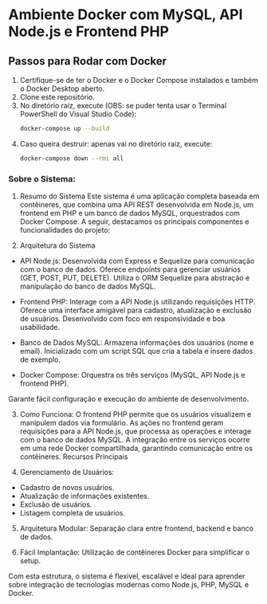 # Ambiente Docker com MySQL, API Node.js e Frontend PHP

## Passos para Rodar com Docker

1. Certifique-se de ter o Docker e o Docker Compose instalados e também o Docker Desktop aberto.
2. Clone este repositório.
3. No diretório raiz, execute (OBS: se puder tenta usar o Terminal PowerShell do Visual Studio Code):
   ```bash
   docker-compose up --build
4. Caso queira destruir: apenas vai no diretório raiz, execute:
   ```bash
   docker-compose down --rmi all

### Sobre o Sistema:

1. Resumo do Sistema
Este sistema é uma aplicação completa baseada em contêineres, que combina uma API REST desenvolvida em Node.js, um frontend em PHP e um banco de dados MySQL, orquestrados com Docker Compose. A seguir, destacamos os principais componentes e funcionalidades do projeto:

2. Arquitetura do Sistema
- API Node.js: Desenvolvida com Express e Sequelize para comunicação com o banco de dados.
Oferece endpoints para gerenciar usuários (GET, POST, PUT, DELETE).
Utiliza o ORM Sequelize para abstração e manipulação do banco de dados MySQL.

- Frontend PHP: Interage com a API Node.js utilizando requisições HTTP.
Oferece uma interface amigável para cadastro, atualização e exclusão de usuários.
Desenvolvido com foco em responsividade e boa usabilidade.

- Banco de Dados MySQL: Armazena informações dos usuários (nome e email).
Inicializado com um script SQL que cria a tabela e insere dados de exemplo.

- Docker Compose: Orquestra os três serviços (MySQL, API Node.js e frontend PHP).

Garante fácil configuração e execução do ambiente de desenvolvimento.

3. Como Funciona: O frontend PHP permite que os usuários visualizem e manipulem dados via formulário.
As ações no frontend geram requisições para a API Node.js, que processa as operações e interage com o banco de dados MySQL.
A integração entre os serviços ocorre em uma rede Docker compartilhada, garantindo comunicação entre os contêineres.
Recursos Principais

4. Gerenciamento de Usuários:
- Cadastro de novos usuários.
- Atualização de informações existentes.
- Exclusão de usuários.
- Listagem completa de usuários.

5. Arquitetura Modular: Separação clara entre frontend, backend e banco de dados.

6. Fácil Implantação: Utilização de contêineres Docker para simplificar o setup.

Com esta estrutura, o sistema é flexível, escalável e ideal para aprender sobre integração de tecnologias modernas como Node.js, PHP, MySQL e Docker.
